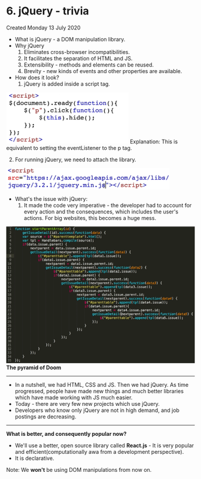 # 6. jQuery - trivia
Created Monday 13 July 2020


* What is jQuery - a DOM manipulation library.
* Why jQuery 
	1. Eliminates cross-browser incompatibilities.
	2. It facilitates the separation of HTML and JS.
	3. Extensibility - methods and elements can be reused.
	4. Brevity - new kinds of events and other properties are available.
* How does it look?
	1. jQuery is added inside a script tag.

![](vault/3._JavaScript/2._DOM_Manipulation/6._jQuery_-_trivia/pasted_image.png)
Explanation: This is equivalent to setting the eventListener to the p tag.

2. For running jQuery, we need to attach the library.

![](vault/3._JavaScript/2._DOM_Manipulation/6._jQuery_-_trivia/pasted_image001.png)

* What's the issue with jQuery:
	1. It made the code very imperative - the developer had to account for every action and the consequences, which includes the user's actions. For big websites, this becomes a huge mess.

![](vault/3._JavaScript/2._DOM_Manipulation/6._jQuery_-_trivia/pasted_image002.png)
**The pyramid of Doom**

*****


* In a nutshell, we had HTML, CSS and JS. Then we had jQuery. As time progressed, people have made new things and much better libraries which have made working with JS much easier.
* Today - there are very few new projects which use jQuery.
* Developers who know only jQuery are not in high demand, and job postings are decreasing.


*****

**What is better, and consequently popular now?**

* We'll use a better, open source library called **React.js** - It is very popular and efficient(computationally awa from a development perspective).
* It is declarative.


Note: We **won't** be using DOM manipulations from now on.

